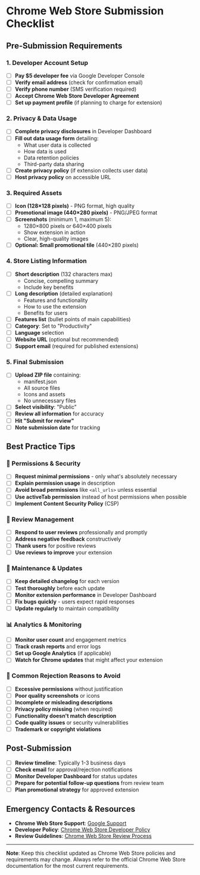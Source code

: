 # Chrome Web Store Submission Checklist

## Pre-Submission Requirements

### 1. Developer Account Setup

- [ ] **Pay $5 developer fee** via Google Developer Console
- [ ] **Verify email address** (check for confirmation email)
- [ ] **Verify phone number** (SMS verification required)
- [ ] **Accept Chrome Web Store Developer Agreement**
- [ ] **Set up payment profile** (if planning to charge for extension)

### 2. Privacy & Data Usage

- [ ] **Complete privacy disclosures** in Developer Dashboard
- [ ] **Fill out data usage form** detailing:
  - What user data is collected
  - How data is used
  - Data retention policies
  - Third-party data sharing
- [ ] **Create privacy policy** (if extension collects user data)
- [ ] **Host privacy policy** on accessible URL

### 3. Required Assets

- [ ] **Icon (128×128 pixels)** - PNG format, high quality
- [ ] **Promotional image (440×280 pixels)** - PNG/JPEG format
- [ ] **Screenshots** (minimum 1, maximum 5):
  - 1280×800 pixels or 640×400 pixels
  - Show extension in action
  - Clear, high-quality images
- [ ] **Optional: Small promotional tile** (440×280 pixels)

### 4. Store Listing Information

- [ ] **Short description** (132 characters max)
  - Concise, compelling summary
  - Include key benefits
- [ ] **Long description** (detailed explanation)
  - Features and functionality
  - How to use the extension
  - Benefits for users
- [ ] **Features list** (bullet points of main capabilities)
- [ ] **Category**: Set to "Productivity"
- [ ] **Language** selection
- [ ] **Website URL** (optional but recommended)
- [ ] **Support email** (required for published extensions)

### 5. Final Submission

- [ ] **Upload ZIP file** containing:
  - manifest.json
  - All source files
  - Icons and assets
  - No unnecessary files
- [ ] **Select visibility**: "Public"
- [ ] **Review all information** for accuracy
- [ ] **Hit "Submit for review"**
- [ ] **Note submission date** for tracking

## Best Practice Tips

### 🔐 Permissions & Security

- [ ] **Request minimal permissions** - only what's absolutely necessary
- [ ] **Explain permission usage** in description
- [ ] **Avoid broad permissions** like `<all_urls>` unless essential
- [ ] **Use activeTab permission** instead of host permissions when possible
- [ ] **Implement Content Security Policy** (CSP)

### 📝 Review Management

- [ ] **Respond to user reviews** professionally and promptly
- [ ] **Address negative feedback** constructively
- [ ] **Thank users** for positive reviews
- [ ] **Use reviews to improve** your extension

### 🔄 Maintenance & Updates

- [ ] **Keep detailed changelog** for each version
- [ ] **Test thoroughly** before each update
- [ ] **Monitor extension performance** in Developer Dashboard
- [ ] **Fix bugs quickly** - users expect rapid responses
- [ ] **Update regularly** to maintain compatibility

### 📊 Analytics & Monitoring

- [ ] **Monitor user count** and engagement metrics
- [ ] **Track crash reports** and error logs
- [ ] **Set up Google Analytics** (if applicable)
- [ ] **Watch for Chrome updates** that might affect your extension

### 🚫 Common Rejection Reasons to Avoid

- [ ] **Excessive permissions** without justification
- [ ] **Poor quality screenshots** or icons
- [ ] **Incomplete or misleading descriptions**
- [ ] **Privacy policy missing** (when required)
- [ ] **Functionality doesn't match description**
- [ ] **Code quality issues** or security vulnerabilities
- [ ] **Trademark or copyright violations**

## Post-Submission

- [ ] **Review timeline**: Typically 1-3 business days
- [ ] **Check email** for approval/rejection notifications
- [ ] **Monitor Developer Dashboard** for status updates
- [ ] **Prepare for potential follow-up questions** from review team
- [ ] **Plan promotional strategy** for approved extension

## Emergency Contacts & Resources

- **Chrome Web Store Support**: [Google Support](https://support.google.com/chrome_webstore/)
- **Developer Policy**:
  [Chrome Web Store Developer Policy](https://developer.chrome.com/docs/webstore/policy/)
- **Review Guidelines**:
  [Chrome Web Store Review Process](https://developer.chrome.com/docs/webstore/review-process/)

---

**Note**: Keep this checklist updated as Chrome Web Store policies and requirements may change.
Always refer to the official Chrome Web Store documentation for the most current requirements.
